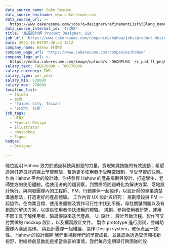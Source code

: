 ```yaml
---
data_source_name: Cake Resume
data_source_hostname: www.cakeresume.com
data_source_url: >-
  https://www.cakeresume.com/jobs?q=designer&refinementList%5Blang_name%5D%5B0%5D=English&refinementList%5Bsalary_type%5D=per_year
data_source_internal_id: '47308'
title: '產品設計師 Product Designer, B2C'
job_url: 'https://www.cakeresume.com/companies/hahow/jobs/product-designer-b2c'
date: 2022-10-05T07:30:42.151Z
company_name: Hahow 好學校
company_page_url: 'https://www.cakeresume.com/companies/hahow'
company_logo_url: >-
  https://media.cakeresume.com/image/upload/s--OhQNFLKG--/c_pad,fl_png8,h_200,w_200/v1605859436/g73gdixpzusgjvlngex5.png
salary_text: TWD630000 - TWD770000
salary_currency: TWD
salary_type: per_year
salary_min: 630000
salary_max: 770000
location_list:
  - Taiwan
  - 台灣
  - 'Taipei City, Taiwan'
  - '台北市, 台灣'
job_tags:
  - UIUX
  - Product Design
  - illustrator
  - photoshop
  - Figma
badges:
  - Designer

---
```


職位說明 Hahow 致力於透過科技與創意的力量，實現知識技能的有效流動；希望透過打造良好的線上學習體驗，幫助更多使用者不受時空限制，享受學習的快樂。作為 Hahow 平台的設計師，你將參與 Hahow 的產品規劃與設計，打造學生、老師雙方的使用體驗。從使用者的問題洞察，到實際將問題轉化為解決方案、落地設計執行，與開發團隊內的工程師、PM、行銷夥伴一起協作，以設計師的專業清楚溝通想法，打造更好的產品體驗。 工作內容 UX 設計與研究： 規劃階段與 PM 一起協作，在商業目標、使用者體驗及實作可行性中找到平衡，尋找關鍵問題以及有創意的解決方案，以提供使用者愉快流暢的體驗。 規劃、參與使用者研究，運用不同工具了解使用者、驗證假設來迭代產品。 UI 設計： 設計互動流程、製作可交付實做的 mockup 設計，以及撰寫設計文件。 製作 prototype 進行測試，並輔助團隊內溝通協作。 與設計團隊一起維護、協作 Design system，確保產品一致性。 Hahow 的設計團隊 我們重視夥伴們的學習成長，並且認為透過交流開拓新視野，對維持創意動能是相當重要的事情。我們每月定期舉行跨團隊的設